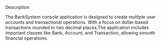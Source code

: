 Description

The BankSystem console application is designed to create multiple user accounts and transactional operations. 
With a focus on dollar-based transactions rounded to two decimal places,The application includes important classes like Bank, Account, and Transaction, allowing smooth financial operations.
